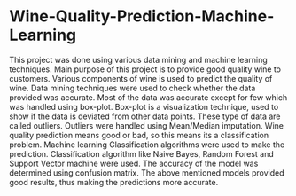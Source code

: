 # Wine-Quality-Prediction-Machine-Learning
This project was done using various data mining and machine learning techniques.
Main purpose of this project is to provide good quality wine to customers.
Various components of wine is used to predict the quality of wine.
Data mining techniques were used to check whether the data provided was accurate.
Most of the data was accurate except for few which was handled using box-plot.
Box-plot is a visualization technique, used to show if the data is deviated from other data points.
These type of data are called outliers.
Outliers were handled using Mean/Median imputation.
Wine quality prediction means good or bad, so this means its a classification problem.
Machine learning Classification algorithms were used to make the prediction.
Classification algorithm like Naive Bayes, Random Forest and Support Vector machine were used.
The accuracy of the model was determined using confusion matrix.
The above mentioned models provided good results, thus making the predictions more accurate.
